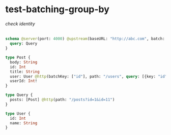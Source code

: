 # test-batching-group-by

###### check identity

####

```graphql @server
schema @server(port: 4000) @upstream(baseURL: "http://abc.com", batch: {delay: 1, headers: [], maxSize: 1000}) {
  query: Query
}

type Post {
  body: String
  id: Int
  title: String
  user: User @http(batchKey: ["id"], path: "/users", query: [{key: "id", value: "{{value.userId}}"}])
  userId: Int!
}

type Query {
  posts: [Post] @http(path: "/posts?id=1&id=11")
}

type User {
  id: Int
  name: String
}
```
